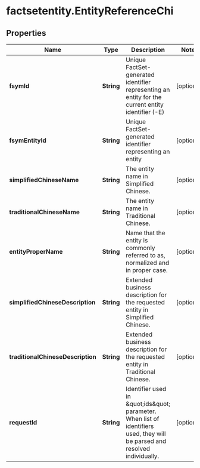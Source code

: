# factsetentity.EntityReferenceChi

## Properties

Name | Type | Description | Notes
------------ | ------------- | ------------- | -------------
**fsymId** | **String** | Unique FactSet-generated identifier representing an entity for the current entity identifier (-E) | [optional] 
**fsymEntityId** | **String** | Unique FactSet-generated identifier representing an entity | [optional] 
**simplifiedChineseName** | **String** | The entity name in Simplified Chinese. | [optional] 
**traditionalChineseName** | **String** | The entity name in Traditional Chinese. | [optional] 
**entityProperName** | **String** | Name that the entity is commonly referred to as, normalized and in proper case. | [optional] 
**simplifiedChineseDescription** | **String** | Extended business description for the requested entity in Simplified Chinese. | [optional] 
**traditionalChineseDescription** | **String** | Extended business description for the requested entity in Traditional Chinese. | [optional] 
**requestId** | **String** | Identifier used in \&quot;ids\&quot; parameter. When list of identifiers used, they will be parsed and resolved individually. | [optional] 


